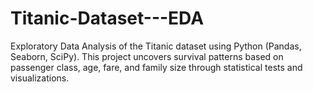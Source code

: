 # Titanic-Dataset---EDA
Exploratory Data Analysis of the Titanic dataset using Python (Pandas, Seaborn, SciPy). This project uncovers survival patterns based on passenger class, age, fare, and family size through statistical tests and visualizations.
